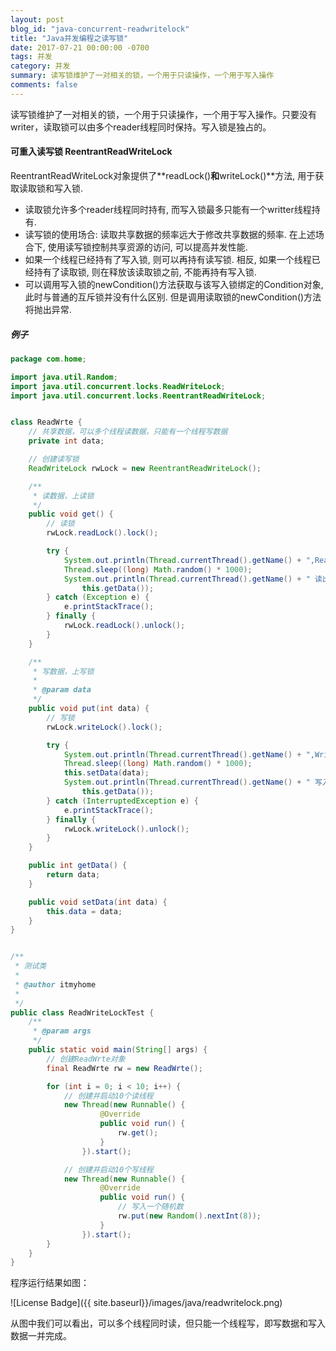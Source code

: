 ```yaml
---
layout: post
blog_id: "java-concurrent-readwritelock"
title: "Java并发编程之读写锁"
date: 2017-07-21 00:00:00 -0700
tags: 并发
category: 并发
summary: 读写锁维护了一对相关的锁，一个用于只读操作，一个用于写入操作
comments: false
---
```


读写锁维护了一对相关的锁，一个用于只读操作，一个用于写入操作。只要没有writer，读取锁可以由多个reader线程同时保持。写入锁是独占的。

#### 可重入读写锁 ReentrantReadWriteLock

ReentrantReadWriteLock对象提供了**readLock()**和**writeLock()**方法, 用于获取读取锁和写入锁. 

+ 读取锁允许多个reader线程同时持有, 而写入锁最多只能有一个writter线程持有.
+ 读写锁的使用场合: 读取共享数据的频率远大于修改共享数据的频率. 在上述场合下, 使用读写锁控制共享资源的访问, 可以提高并发性能.
+ 如果一个线程已经持有了写入锁, 则可以再持有读写锁. 相反, 如果一个线程已经持有了读取锁, 则在释放该读取锁之前, 不能再持有写入锁.
+ 可以调用写入锁的newCondition()方法获取与该写入锁绑定的Condition对象, 此时与普通的互斥锁并没有什么区别. 但是调用读取锁的newCondition()方法将抛出异常. 

##### 例子

```java
package com.home;

import java.util.Random;
import java.util.concurrent.locks.ReadWriteLock;
import java.util.concurrent.locks.ReentrantReadWriteLock;


class ReadWrte {
    // 共享数据，可以多个线程读数据，只能有一个线程写数据
    private int data;

    // 创建读写锁
    ReadWriteLock rwLock = new ReentrantReadWriteLock();

    /**
     * 读数据，上读锁
     */
    public void get() {
        // 读锁
        rwLock.readLock().lock();

        try {
            System.out.println(Thread.currentThread().getName() + ",Read!");
            Thread.sleep((long) Math.random() * 1000);
            System.out.println(Thread.currentThread().getName() + " 读出的数据为：" +
                this.getData());
        } catch (Exception e) {
            e.printStackTrace();
        } finally {
            rwLock.readLock().unlock();
        }
    }

    /**
     * 写数据，上写锁
     *
     * @param data
     */
    public void put(int data) {
        // 写锁
        rwLock.writeLock().lock();

        try {
            System.out.println(Thread.currentThread().getName() + ",Write!");
            Thread.sleep((long) Math.random() * 1000);
            this.setData(data);
            System.out.println(Thread.currentThread().getName() + " 写入的数据为：" +
                this.getData());
        } catch (InterruptedException e) {
            e.printStackTrace();
        } finally {
            rwLock.writeLock().unlock();
        }
    }

    public int getData() {
        return data;
    }

    public void setData(int data) {
        this.data = data;
    }
}


/**
 * 测试类
 *
 * @author itmyhome
 *
 */
public class ReadWriteLockTest {
    /**
     * @param args
     */
    public static void main(String[] args) {
        // 创建ReadWrte对象
        final ReadWrte rw = new ReadWrte();

        for (int i = 0; i < 10; i++) {
            // 创建并启动10个读线程
            new Thread(new Runnable() {
                    @Override
                    public void run() {
                        rw.get();
                    }
                }).start();

            // 创建并启动10个写线程
            new Thread(new Runnable() {
                    @Override
                    public void run() {
                        // 写入一个随机数
                        rw.put(new Random().nextInt(8));
                    }
                }).start();
        }
    }
}
```

程序运行结果如图：

![License Badge]({{ site.baseurl}}/images/java/readwritelock.png)

从图中我们可以看出，可以多个线程同时读，但只能一个线程写，即写数据和写入数据一并完成。